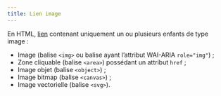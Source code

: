 ```yaml
---
title: Lien image 
---
```


En HTML, [lien](#lien) contenant uniquement un ou plusieurs enfants de type
image :
* Image (balise `<img>` ou balise ayant l’attribut WAI-ARIA `role="img"`) ; 
* Zone cliquable (balise `<area>`) possédant un attribut `href` ; 
* Image objet (balise `<object>`) ; 
* Image bitmap (balise `<canvas>`) ; 
* Image vectorielle (balise `<svg>`). 

